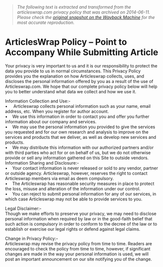 > *The following text is extracted and transformed from the articleswrap.com privacy policy that was archived on 2014-06-11. Please check the [original snapshot on the Wayback Machine](https://web.archive.org/web/20140611011039id_/http%3A//articleswrap.com/policy.php) for the most accurate reproduction.*

# ArticlesWrap Policy – Point to Accompany While Submitting Article

Your privacy is very important to us and it is our responsibility to protect the data you provide to us in normal circumstances. This Privacy Policy provides you the explanation on how Articleswrap collects, uses, and discloses the personal information offered by you as a result of the use of Articleswrap.com. We hope that our complete privacy policy below will help you to better understand what data we collect and how we use it.

Information Collection and Use:-  
•     Articleswrap collects personal information such as your name, email address, etc. When you register for author account.  
•    We use this information in order to contact you and offer you further information about our company and services.  
•    We may use the personal information you provided to give the services you requested and for our own research and analysis to improve on the services and products that we deliver, as well as develop new services and products.  
•    We may distribute this information with our authorized partners and/or with third parties who act for or on behalf of us, but we do not otherwise provide or sell any information gathered on this Site to outside vendors.  
Information Sharing and Disclosure:-  
•    Your contact information is never released or sold to any vendor, partner or outside agency. Articleswrap, however, reserves the right to contact Articleswrap members via email as deem compulsory.  
•    The Articleswrap has reasonable security measures in place to protect the loss, misuse and alteration of the information under our control.  
•    You can reject to submit personal information for any of our services, in which case Articleswrap may not be able to provide services to you.

Legal Disclaimer:-  
Though we make efforts to preserve your privacy, we may need to disclose personal information when required by law or in the good-faith belief that such action is compulsory in order to conform to the decree of the law or to establish or exercise our legal rights or defend against legal claims.

Change in Privacy Policy:-  
Articleswrap may revise the privacy policy from time to time. Readers are encouraged to check the policy from time to time, however, if significant changes are made in the way your personal information is used, we will post an important announcement on our site notifying you of the change.
